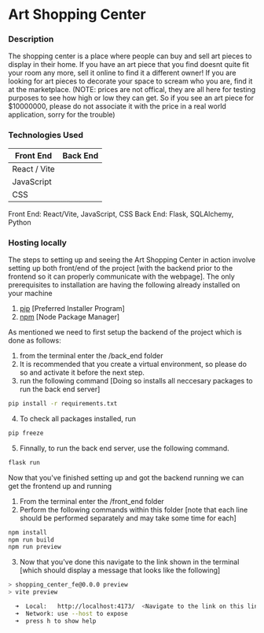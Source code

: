 # Art Shopping Center

### Description

The shopping center is a place where people can buy and sell art pieces to display in their home. If you have an art piece that you find doesnt quite fit your room any more, sell it online to find it a different owner!
If you are looking for art pieces to decorate your space to scream who you are, find it at the marketplace. (NOTE: prices are not offical, they are all here for testing purposes to see how high or low they can get. So if you see an art piece for $10000000, please do not 
associate it with the price in a real world application, sorry for the trouble)

### Technologies Used

| Front End | Back End |
| --------- | -------- |
| React / Vite | | |Flask|
| JavaScript | | |SQLAlchemy|
| CSS | | |Python|

Front End: React/Vite, JavaScript, CSS
Back End: Flask, SQLAlchemy, Python

### Hosting locally

The steps to setting up and seeing the Art Shopping Center in action involve setting up both front/end of the project [with the backend prior to the frontend so it can properly communicate with the webpage].
The only prerequisites to installation are having the following already installed on your machine

1. [pip](https://pip.pypa.io/en/stable/installation/) [Preferred Installer Program]
2. [npm](https://docs.npmjs.com/downloading-and-installing-node-js-and-npm) [Node Package Manager]

As mentioned we need to first setup the backend of the project which is done as follows:

1. from the terminal enter the /back_end folder
2. It is recommended that you create a virtual environment, so please do so and activate it before the next step.
3. run the following command [Doing so installs all neccesary packages to run the back end server]
```bash
pip install -r requirements.txt
```
4. To check all packages installed, run
```bash
pip freeze
```
5. Finnally, to run the back end server, use the following command.
```bash
flask run
```

Now that you've finished setting up and got the backend running we can get the frontend up and running

1. From the terminal enter the /front_end folder
2. Perform the following commands within this folder [note that each line should be performed separately and may take some time for each]

```bash
npm install
npm run build
npm run preview
```

3. Now that you've done this navigate to the link shown in the terminal [which should display a message that looks like the following]

```bash
> shopping_center_fe@0.0.0 preview
> vite preview

  ➜  Local:   http://localhost:4173/  <Navigate to the link on this line>
  ➜  Network: use --host to expose
  ➜  press h to show help
```
